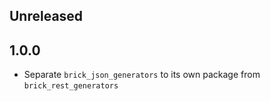 ## Unreleased

## 1.0.0

* Separate `brick_json_generators` to its own package from `brick_rest_generators`
